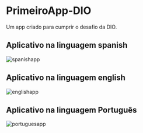 # PrimeiroApp-DIO
Um app criado para cumprir o desafio da DIO.
## Aplicativo na linguagem spanish
![spanishapp](https://github.com/LLucasLessa/PrimeiroApp-DIO/assets/105132690/0e839119-37c6-46e8-9189-ae12d3c95420)
## Aplicativo na linguagem english
![englishapp](https://github.com/LLucasLessa/PrimeiroApp-DIO/assets/105132690/96a5ac76-dbdc-4904-bba2-2f75ba52a323)
## Aplicativo na linguagem Português
![portuguesapp](https://github.com/LLucasLessa/PrimeiroApp-DIO/assets/105132690/c07cde4d-fb0d-422b-9d24-53dff0a7d7ef)
